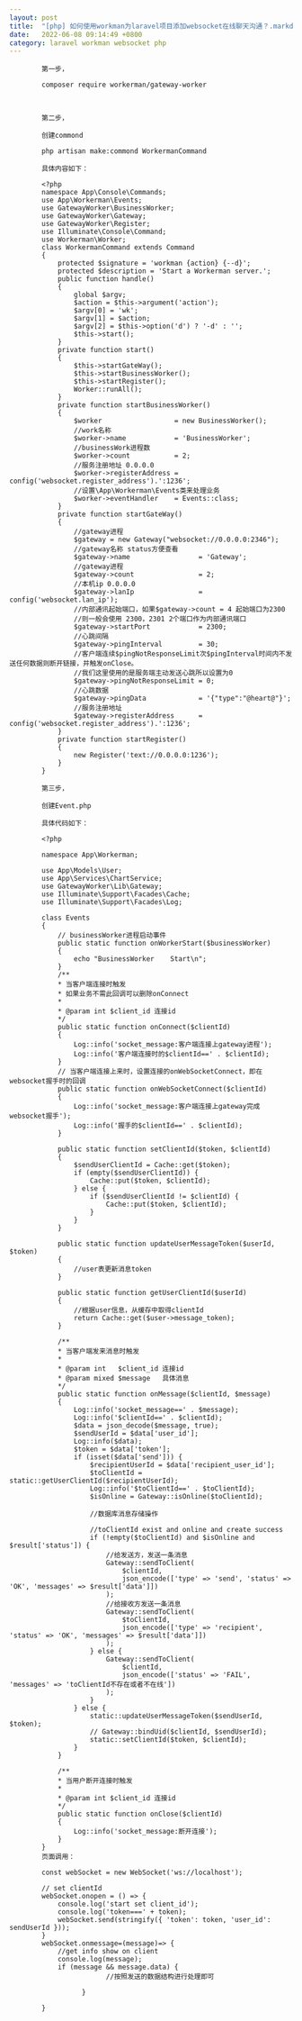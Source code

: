 ```yaml
---
layout: post
title:  "[php] 如何使用workman为laravel项目添加websocket在线聊天沟通？.markdown"
date:   2022-06-08 09:14:49 +0800
category: laravel workman websocket php
---
```





            第一步，

            composer require workerman/gateway-worker



            第二步，

            创建commond

            php artisan make:commond WorkermanCommand

            具体内容如下：

            <?php
            namespace App\Console\Commands;
            use App\Workerman\Events;
            use GatewayWorker\BusinessWorker;
            use GatewayWorker\Gateway;
            use GatewayWorker\Register;
            use Illuminate\Console\Command;
            use Workerman\Worker;
            class WorkermanCommand extends Command
            {
                protected $signature = 'workman {action} {--d}';
                protected $description = 'Start a Workerman server.';
                public function handle()
                {
                    global $argv;
                    $action = $this->argument('action');
                    $argv[0] = 'wk';
                    $argv[1] = $action;
                    $argv[2] = $this->option('d') ? '-d' : '';
                    $this->start();
                }
                private function start()
                {
                    $this->startGateWay();
                    $this->startBusinessWorker();
                    $this->startRegister();
                    Worker::runAll();
                }
                private function startBusinessWorker()
                {
                    $worker                  = new BusinessWorker();
                    //work名称
                    $worker->name            = 'BusinessWorker';
                    //businessWork进程数
                    $worker->count           = 2;
                    //服务注册地址 0.0.0.0
                    $worker->registerAddress = config('websocket.register_address').':1236';
                    //设置\App\Workerman\Events类来处理业务
                    $worker->eventHandler    = Events::class;
                }
                private function startGateWay()
                {
                    //gateway进程
                    $gateway = new Gateway("websocket://0.0.0.0:2346");
                    //gateway名称 status方便查看
                    $gateway->name                 = 'Gateway';
                    //gateway进程
                    $gateway->count                = 2;
                    //本机ip 0.0.0.0
                    $gateway->lanIp                = config('websocket.lan_ip');
                    //内部通讯起始端口，如果$gateway->count = 4 起始端口为2300
                    //则一般会使用 2300，2301 2个端口作为内部通讯端口
                    $gateway->startPort            = 2300;
                    //心跳间隔
                    $gateway->pingInterval         = 30;
                    //客户端连续$pingNotResponseLimit次$pingInterval时间内不发送任何数据则断开链接，并触发onClose。
                    //我们这里使用的是服务端主动发送心跳所以设置为0
                    $gateway->pingNotResponseLimit = 0;
                    //心跳数据
                    $gateway->pingData             = '{"type":"@heart@"}';
                    //服务注册地址
                    $gateway->registerAddress      = config('websocket.register_address').':1236';
                }
                private function startRegister()
                {
                    new Register('text://0.0.0.0:1236');
                }
            }

            第三步，

            创建Event.php

            具体代码如下：

            <?php

            namespace App\Workerman;

            use App\Models\User;
            use App\Services\ChartService;
            use GatewayWorker\Lib\Gateway;
            use Illuminate\Support\Facades\Cache;
            use Illuminate\Support\Facades\Log;

            class Events
            {
                // businessWorker进程启动事件
                public static function onWorkerStart($businessWorker)
                {
                    echo "BusinessWorker    Start\n";
                }
                /**
                * 当客户端连接时触发
                * 如果业务不需此回调可以删除onConnect
                *
                * @param int $client_id 连接id
                */
                public static function onConnect($clientId)
                {
                    Log::info('socket_message:客户端连接上gateway进程');
                    Log::info('客户端连接时的$clientId==' . $clientId);
                }
                // 当客户端连接上来时，设置连接的onWebSocketConnect，即在websocket握手时的回调
                public static function onWebSocketConnect($clientId)
                {
                    Log::info('socket_message:客户端连接上gateway完成websocket握手');
                    Log::info('握手的$clientId==' . $clientId);
                }

                public static function setClientId($token, $clientId)
                {
                    $sendUserClientId = Cache::get($token);
                    if (empty($sendUserClientId)) {
                        Cache::put($token, $clientId);
                    } else {
                        if ($sendUserClientId != $clientId) {
                            Cache::put($token, $clientId);
                        }
                    }
                }

                public static function updateUserMessageToken($userId, $token)
                {
                    //user表更新消息token
                }

                public static function getUserClientId($userId)
                {
                    //根据user信息，从缓存中取得clientId
                    return Cache::get($user->message_token);
                }

                /**
                * 当客户端发来消息时触发
                *
                * @param int   $client_id 连接id
                * @param mixed $message   具体消息
                */
                public static function onMessage($clientId, $message)
                {
                    Log::info('socket_message==' . $message);
                    Log::info('$clientId==' . $clientId);
                    $data = json_decode($message, true);
                    $sendUserId = $data['user_id'];
                    Log::info($data);
                    $token = $data['token'];
                    if (isset($data['send'])) {
                        $recipientUserId = $data['recipient_user_id'];
                        $toClientId = static::getUserClientId($recipientUserId);
                        Log::info('$toClientId==' . $toClientId);
                        $isOnline = Gateway::isOnline($toClientId);

                        //数据库消息存储操作

                        //toClientId exist and online and create success
                        if (!empty($toClientId) and $isOnline and $result['status']) {
                            //给发送方，发送一条消息
                            Gateway::sendToClient(
                                $clientId,
                                json_encode(['type' => 'send', 'status' => 'OK', 'messages' => $result['data']])
                            );
                            //给接收方发送一条消息
                            Gateway::sendToClient(
                                $toClientId,
                                json_encode(['type' => 'recipient', 'status' => 'OK', 'messages' => $result['data']])
                            );
                        } else {
                            Gateway::sendToClient(
                                $clientId,
                                json_encode(['status' => 'FAIL', 'messages' => 'toClientId不存在或者不在线'])
                            );
                        }
                    } else {
                        static::updateUserMessageToken($sendUserId, $token);
                        // Gateway::bindUid($clientId, $sendUserId);
                        static::setClientId($token, $clientId);
                    }
                }

                /**
                * 当用户断开连接时触发
                *
                * @param int $client_id 连接id
                */
                public static function onClose($clientId)
                {
                    Log::info('socket_message:断开连接');
                }
            }
            页面调用：

            const webSocket = new WebSocket('ws://localhost');

            // set clientId
            webSocket.onopen = () => {
                console.log('start set client_id');
                console.log('token===' + token);
                webSocket.send(stringify({ 'token': token, 'user_id': sendUserId }));
            }
            webSocket.onmessage=(message)=> {
                //get info show on client
                console.log(message);
                if (message && message.data) {
                            //按照发送的数据结构进行处理即可

                      }

            }